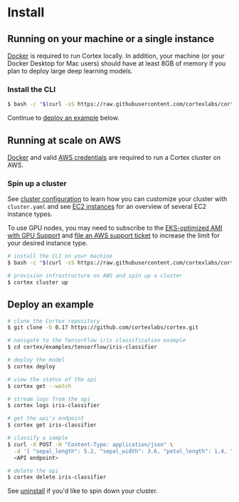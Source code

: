 # Install

## Running on your machine or a single instance

[Docker](https://docs.docker.com/install) is required to run Cortex locally. In addition, your machine (or your Docker Desktop for Mac users) should have at least 8GB of memory if you plan to deploy large deep learning models.

### Install the CLI

<!-- CORTEX_VERSION_MINOR -->
```bash
$ bash -c "$(curl -sS https://raw.githubusercontent.com/cortexlabs/cortex/0.17/get-cli.sh)"
```

Continue to [deploy an example](#deploy-an-example) below.

## Running at scale on AWS

[Docker](https://docs.docker.com/install) and valid [AWS credentials](aws-credentials.md) are required to run a Cortex cluster on AWS.

### Spin up a cluster

See [cluster configuration](config.md) to learn how you can customize your cluster with `cluster.yaml` and see [EC2 instances](ec2-instances.md) for an overview of several EC2 instance types.

To use GPU nodes, you may need to subscribe to the [EKS-optimized AMI with GPU Support](https://aws.amazon.com/marketplace/pp/B07GRHFXGM) and [file an AWS support ticket](https://console.aws.amazon.com/support/cases#/create?issueType=service-limit-increase&limitType=ec2-instances) to increase the limit for your desired instance type.

<!-- CORTEX_VERSION_MINOR -->
```bash
# install the CLI on your machine
$ bash -c "$(curl -sS https://raw.githubusercontent.com/cortexlabs/cortex/0.17/get-cli.sh)"

# provision infrastructure on AWS and spin up a cluster
$ cortex cluster up
```

## Deploy an example

<!-- CORTEX_VERSION_MINOR -->
```bash
# clone the Cortex repository
$ git clone -b 0.17 https://github.com/cortexlabs/cortex.git

# navigate to the TensorFlow iris classification example
$ cd cortex/examples/tensorflow/iris-classifier

# deploy the model
$ cortex deploy

# view the status of the api
$ cortex get --watch

# stream logs from the api
$ cortex logs iris-classifier

# get the api's endpoint
$ cortex get iris-classifier

# classify a sample
$ curl -X POST -H "Content-Type: application/json" \
  -d '{ "sepal_length": 5.2, "sepal_width": 3.6, "petal_length": 1.4, "petal_width": 0.3 }' \
  <API endpoint>

# delete the api
$ cortex delete iris-classifier
```

See [uninstall](uninstall.md) if you'd like to spin down your cluster.
